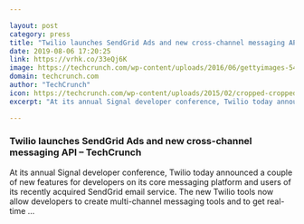 ```yaml
---

layout: post
category: press
title: "Twilio launches SendGrid Ads and new cross-channel messaging API"
date: 2019-08-06 17:20:25
link: https://vrhk.co/33eQj6K
image: https://techcrunch.com/wp-content/uploads/2016/06/gettyimages-542439042.jpg?w=600
domain: techcrunch.com
author: "TechCrunch"
icon: https://techcrunch.com/wp-content/uploads/2015/02/cropped-cropped-favicon-gradient.png?w=180
excerpt: "At its annual Signal developer conference, Twilio today announced a couple of new features for developers on its core messaging platform and users of its recently acquired SendGrid email service. The new Twilio tools now allow developers to create multi-channel messaging tools and to get real-time …"

---
```


### Twilio launches SendGrid Ads and new cross-channel messaging API – TechCrunch

At its annual Signal developer conference, Twilio today announced a couple of new features for developers on its core messaging platform and users of its recently acquired SendGrid email service. The new Twilio tools now allow developers to create multi-channel messaging tools and to get real-time …